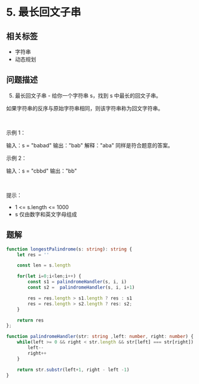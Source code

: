 
# 5. 最长回文子串

## 相关标签

- 字符串
- 动态规划

## 问题描述 

5. 最长回文子串 - 给你一个字符串 s，找到 s 中最长的回文子串。

如果字符串的反序与原始字符串相同，则该字符串称为回文字符串。

 

示例 1：


输入：s = "babad"
输出："bab"
解释："aba" 同样是符合题意的答案。


示例 2：


输入：s = "cbbd"
输出："bb"


 

提示：

 * 1 <= s.length <= 1000
 * s 仅由数字和英文字母组成

## 题解


```ts
function longestPalindrome(s: string): string {
    let res = ''

    const len = s.length 

    for(let i=0;i<len;i++) {
        const s1 = palindromeHandler(s, i, i) 
        const s2 =  palindromeHandler(s, i, i+1)

        res = res.length > s1.length ? res : s1
        res = res.length > s2.length ? res: s2;
    }    

    return res
};

function palindromeHandler(str: string ,left: number, right: number) {
    while(left >= 0 && right < str.length && str[left] === str[right]) {
        left--
        right++
    }

    return str.substr(left+1, right - left -1)
}



````